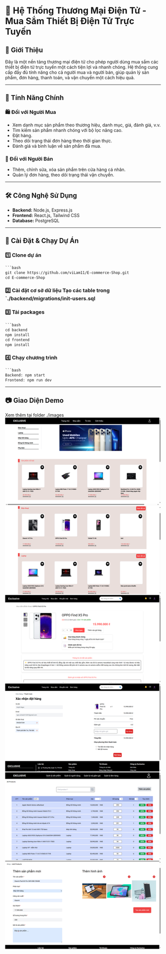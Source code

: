 # 🛒 Hệ Thống Thương Mại Điện Tử - Mua Sắm Thiết Bị Điện Tử Trực Tuyến  

## 📌 Giới Thiệu  
Đây là một nền tảng thương mại điện tử cho phép người dùng mua sắm các thiết bị điện tử trực tuyến một cách tiện lợi và nhanh chóng. Hệ thống cung cấp đầy đủ tính năng cho cả người mua và người bán, giúp quản lý sản phẩm, đơn hàng, thanh toán, và vận chuyển một cách hiệu quả.  

---

## 🎯 Tính Năng Chính  

### 🛍️ Đối với Người Mua  
- Xem danh mục sản phẩm theo thương hiệu, danh mục, giá, đánh giá, v.v.  
- Tìm kiếm sản phẩm nhanh chóng với bộ lọc nâng cao.  
- Đặt hàng.  
- Theo dõi trạng thái đơn hàng theo thời gian thực.  
- Đánh giá và bình luận về sản phẩm đã mua.  

### 🏪 Đối với Người Bán  
- Thêm, chỉnh sửa, xóa sản phẩm trên cửa hàng cá nhân.  
- Quản lý đơn hàng, theo dõi trạng thái vận chuyển.  

---

## 🛠️ Công Nghệ Sử Dụng  
- **Backend:** Node.js, Express.js  
- **Frontend:** React.js, Tailwind CSS  
- **Database:** PostgreSQL

---

## 🚀 Cài Đặt & Chạy Dự Án  

### 1️⃣ Clone dự án  
    ```bash
    git clone https://github.com/viLam11/E-commerce-Shop.git
    cd E-commerce-Shop
### 2️⃣ Cài đặt cơ sở dữ liệu Tạo các table trong `./backend/migrations/init-users.sql
### 3️⃣ Tải packages 
    ```bash
    cd backend
    npm install
    cd frontend
    npm install
### 4️⃣ Chạy chương trình
    ```bash
    Backend: npm start
    Frontend: npm run dev

---

## 📷 Giao Diện Demo  
Xem thêm tại folder ./images
![Trang chủ](https://raw.githubusercontent.com/viLam11/E-commerce-Shop/refs/heads/master/images/1.png)
![Mua sắm](https://raw.githubusercontent.com/viLam11/E-commerce-Shop/refs/heads/master/images/2.png)
![Sản phẩm](https://raw.githubusercontent.com/viLam11/E-commerce-Shop/refs/heads/master/images/3.png)
![Mua hàng](https://raw.githubusercontent.com/viLam11/E-commerce-Shop/refs/heads/master/images/8.png)
![Quản lý](https://raw.githubusercontent.com/viLam11/E-commerce-Shop/refs/heads/master/images/14.png)
![Tạo sản phẩm](https://raw.githubusercontent.com/viLam11/E-commerce-Shop/refs/heads/master/images/17.png)